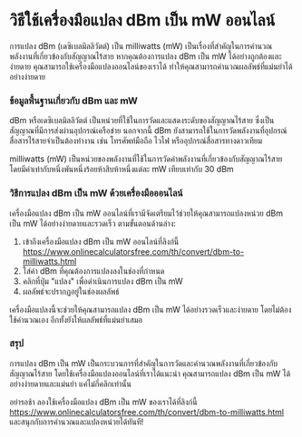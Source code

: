 วิธีใช้เครื่องมือแปลง dBm เป็น mW ออนไลน์
=========================================

การแปลง dBm (เดซิเบลมิลลิวัตต์) เป็น milliwatts (mW) เป็นเรื่องที่สำคัญในการคำนวณพลังงานที่เกี่ยวข้องกับสัญญาณไร้สาย หากคุณต้องการแปลง dBm เป็น mW ได้อย่างถูกต้องและง่ายดาย คุณสามารถใช้เครื่องมือแปลงออนไลน์ของเราได้ ทำให้คุณสามารถคำนวณผลลัพธ์ที่แม่นยำได้อย่างง่ายดาย

### ข้อมูลพื้นฐานเกี่ยวกับ dBm และ mW

dBm หรือเดซิเบลมิลลิวัตต์ เป็นหน่วยที่ใช้ในการวัดและแสดงระดับของสัญญาณไร้สาย ซึ่งเป็นสัญญาณที่มีการส่งผ่านอุปกรณ์เครือข่าย นอกจากนี้ dBm ยังสามารถใช้ในการวัดพลังงานที่อุปกรณ์สื่อสารไร้สายจำเป็นต้องทำงาน เช่น โทรศัพท์มือถือ ไวไฟ หรืออุปกรณ์สื่อสารทางดาวเทียม

milliwatts (mW) เป็นหน่วยของพลังงานที่ใช้ในการวัดค่าพลังงานที่เกี่ยวข้องกับสัญญาณไร้สาย โดยมีค่าเท่ากับหนึ่งพันหนึ่งร้อยห้าสิบห้าหนึ่งแต่ละ mW เทียบเท่ากับ 30 dBm

### วิธีการแปลง dBm เป็น mW ด้วยเครื่องมือออนไลน์

เครื่องมือแปลง dBm เป็น mW ออนไลน์ที่เรามีจัดเตรียมไว้ช่วยให้คุณสามารถแปลงหน่วย dBm เป็น mW ได้อย่างง่ายดายและรวดเร็ว ตามขั้นตอนด้านล่าง:

1. เข้าถึงเครื่องมือแปลง dBm เป็น mW ออนไลน์ที่ลิงก์นี้ <https://www.onlinecalculatorsfree.com/th/convert/dbm-to-milliwatts.html>
2. ใส่ค่า dBm ที่คุณต้องการแปลงลงในช่องที่กำหนด
3. คลิกที่ปุ่ม "แปลง" เพื่อดำเนินการแปลง dBm เป็น mW
4. ผลลัพธ์จะปรากฏอยู่ในช่องผลลัพธ์

เครื่องมือแปลงนี้จะช่วยให้คุณสามารถแปลง dBm เป็น mW ได้อย่างรวดเร็วและง่ายดาย โดยไม่ต้องใช้คำนวณเอง อีกทั้งยังให้ผลลัพธ์ที่แม่นยำเสมอ

### สรุป

การแปลง dBm เป็น mW เป็นกระบวนการที่สำคัญในการวัดและคำนวณพลังงานที่เกี่ยวข้องกับสัญญาณไร้สาย โดยใช้เครื่องมือแปลงออนไลน์ที่เราได้แนะนำ คุณสามารถแปลง dBm เป็น mW ได้อย่างง่ายดายและแม่นยำ แค่ไม่กี่คลิกเท่านั้น

อย่ารอช้า ลองใช้เครื่องมือแปลง dBm เป็น mW ของเราได้ที่ลิงก์นี้ <https://www.onlinecalculatorsfree.com/th/convert/dbm-to-milliwatts.html> และสนุกกับการคำนวณและแปลงหน่วยได้ทันที!